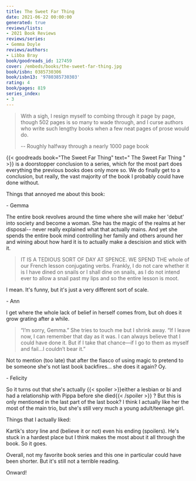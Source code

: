```yaml
---
title: The Sweet Far Thing
date: 2021-06-22 00:00:00
generated: true
reviews/lists:
- 2021 Book Reviews
reviews/series:
- Gemma Doyle
reviews/authors:
- Libba Bray
book/goodreads_id: 127459
cover: /embeds/books/the-sweet-far-thing.jpg
book/isbn: 0385730306
book/isbn13: '9780385730303'
rating: 4
book/pages: 819
series_index:
- 3
---
```

>  With a sigh, I resign myself to combing through it page by page, though 502 
> pages is so many to wade through, and I curse authors who write such lengthy 
> books when a few neat pages of prose would do.  
> 
>  -- Roughly halfway through a nearly 1000 page book  

<!--more-->

{{< goodreads book="The Sweet Far Thing" text=" The Sweet Far Thing " >}} is a doorstopper conclusion to a series, which for the most part does everything the previous books does only more so. We do finally get to a conclusion, but really, the vast majority of the book I probably could have done without.  

Things that annoyed me about this book:  

\- Gemma  

The entire book revolves around the time where she will make her 'debut' into society and become a woman. She has the magic of the realms at her disposal-- never really explained what that actually mains. And yet she spends the entire book mind controlling her family and others around her and wining about how hard it is to actually make a descision and stick with it.  

> IT IS A TEDIOUS SORT OF DAY AT SPENCE. WE SPEND THE whole of our French 
> lesson conjugating verbs. Frankly, I do not care whether it is I have dined 
> on snails or I shall dine on snails, as I do not intend ever to allow a 
> snail past my lips and so the entire lesson is moot.

I mean. It's funny, but it's just a very different sort of scale.  

\- Ann  

I get where the whole lack of belief in herself comes from, but oh does it grow grating after a while.  

>  “I’m sorry, Gemma.” She tries to touch me but I shrink away. “If I leave 
> now, I can remember that day as it was. I can always believe that I could 
> have done it. But if I take that chance—if I go to them as myself and fail…I 
> couldn’t bear it.”  

Not to mention (too late) that after the fiasco of using magic to pretend to be someone she's not last book backfires... she does it again? Oy.  

\- Felicity  

So it turns out that she's actually  {{< spoiler >}}either a lesbian or bi and had a relationship with Pippa before she died{{< /spoiler >}}  ? But this is only mentioned in the last part of the last book? I think I actually like her the most of the main trio, but she's still very much a young adult/teenage girl.  

Things that I actually liked:  

Kartik's story line and (believe it or not) even his ending (spoilers). He's stuck in a hardest place but I think makes the most about it all through the book. So it goes.  

Overall, not my favorite book series and this one in particular could have been shorter. But it's still not a terrible reading.  

Onward!